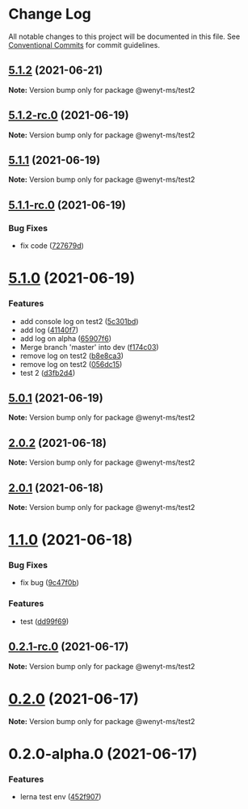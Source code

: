 # Change Log

All notable changes to this project will be documented in this file.
See [Conventional Commits](https://conventionalcommits.org) for commit guidelines.

## [5.1.2](https://github.com/wenytang-ms-123/testavc/compare/@wenyt-ms/test2@5.1.2-rc.0...@wenyt-ms/test2@5.1.2) (2021-06-21)

**Note:** Version bump only for package @wenyt-ms/test2





## [5.1.2-rc.0](https://github.com/wenytang-ms-123/testavc/compare/@wenyt-ms/test2@5.1.1...@wenyt-ms/test2@5.1.2-rc.0) (2021-06-19)

**Note:** Version bump only for package @wenyt-ms/test2





## [5.1.1](https://github.com/wenytang-ms-123/testavc/compare/@wenyt-ms/test2@5.1.1-rc.0...@wenyt-ms/test2@5.1.1) (2021-06-19)

**Note:** Version bump only for package @wenyt-ms/test2





## [5.1.1-rc.0](https://github.com/wenytang-ms-123/testavc/compare/@wenyt-ms/test2@5.1.0...@wenyt-ms/test2@5.1.1-rc.0) (2021-06-19)


### Bug Fixes

* fix code ([727679d](https://github.com/wenytang-ms-123/testavc/commit/727679dc8c6e3cfe4114274888862220f52d17d8))





# [5.1.0](https://github.com/wenytang-ms-123/testavc/compare/@wenyt-ms/test2@5.0.1...@wenyt-ms/test2@5.1.0) (2021-06-19)


### Features

* add console log on test2 ([5c301bd](https://github.com/wenytang-ms-123/testavc/commit/5c301bdf7febeaf3c2aa768e4d2fa191afdead41))
* add log ([41140f7](https://github.com/wenytang-ms-123/testavc/commit/41140f7698815a6025095ca2dd156bc06e5aef22))
* add log on alpha ([65907f6](https://github.com/wenytang-ms-123/testavc/commit/65907f6d654f808a9c1fbfa6664efdcafeff409a))
* Merge branch 'master' into dev ([f174c03](https://github.com/wenytang-ms-123/testavc/commit/f174c038891a1bdf29fe0dcb9f259a2253eb0563))
* remove log on test2 ([b8e8ca3](https://github.com/wenytang-ms-123/testavc/commit/b8e8ca33f315ed6c7141e260f791ddfc71ad36a0))
* remove log on test2 ([056dc15](https://github.com/wenytang-ms-123/testavc/commit/056dc151030bfe8b5a114e55f589b7116fa1c75e))
* test 2 ([d3fb2d4](https://github.com/wenytang-ms-123/testavc/commit/d3fb2d4b077e7eb938181904b5effb8635d3d64e))





## [5.0.1](https://github.com/wenytang-ms-123/testavc/compare/@wenyt-ms/test2@2.0.2...@wenyt-ms/test2@5.0.1) (2021-06-19)

**Note:** Version bump only for package @wenyt-ms/test2





## [2.0.2](https://github.com/wenytang-ms-123/testavc/compare/@wenyt-ms/test2@2.0.1...@wenyt-ms/test2@2.0.2) (2021-06-18)

**Note:** Version bump only for package @wenyt-ms/test2





## [2.0.1](https://github.com/wenytang-ms-123/testavc/compare/@wenyt-ms/test2@1.1.0...@wenyt-ms/test2@2.0.1) (2021-06-18)

**Note:** Version bump only for package @wenyt-ms/test2





# [1.1.0](https://github.com/wenytang-ms-123/testavc/compare/@wenyt-ms/test2@0.2.1-rc.0...@wenyt-ms/test2@1.1.0) (2021-06-18)


### Bug Fixes

* fix bug ([9c47f0b](https://github.com/wenytang-ms-123/testavc/commit/9c47f0badca5c09290f01722b4772446317074bb))


### Features

* test ([dd99f69](https://github.com/wenytang-ms-123/testavc/commit/dd99f69e9704cfe79781620d55b4ffef4a95b270))





## [0.2.1-rc.0](https://github.com/wenytang-ms-123/testavc/compare/@wenyt-ms/test2@0.2.0...@wenyt-ms/test2@0.2.1-rc.0) (2021-06-17)

**Note:** Version bump only for package @wenyt-ms/test2





# [0.2.0](https://github.com/wenytang-ms-123/testavc/compare/@wenyt-ms/test2@0.2.0-alpha.0...@wenyt-ms/test2@0.2.0) (2021-06-17)

**Note:** Version bump only for package @wenyt-ms/test2





# 0.2.0-alpha.0 (2021-06-17)


### Features

* lerna test env ([452f907](https://github.com/wenytang-ms-123/testavc/commit/452f907e62e0ec921a9b94fdeafb461d1156b0cc))
